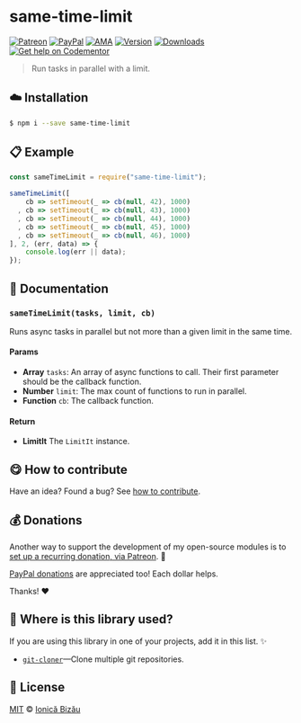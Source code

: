 
# same-time-limit

 [![Patreon](https://img.shields.io/badge/Support%20me%20on-Patreon-%23e6461a.svg)][patreon] [![PayPal](https://img.shields.io/badge/%24-paypal-f39c12.svg)][paypal-donations] [![AMA](https://img.shields.io/badge/ask%20me-anything-1abc9c.svg)](https://github.com/IonicaBizau/ama) [![Version](https://img.shields.io/npm/v/same-time-limit.svg)](https://www.npmjs.com/package/same-time-limit) [![Downloads](https://img.shields.io/npm/dt/same-time-limit.svg)](https://www.npmjs.com/package/same-time-limit) [![Get help on Codementor](https://cdn.codementor.io/badges/get_help_github.svg)](https://www.codementor.io/johnnyb?utm_source=github&utm_medium=button&utm_term=johnnyb&utm_campaign=github)

> Run tasks in parallel with a limit.

## :cloud: Installation

```sh
$ npm i --save same-time-limit
```


## :clipboard: Example



```js
const sameTimeLimit = require("same-time-limit");

sameTimeLimit([
    cb => setTimeout(_ => cb(null, 42), 1000)
  , cb => setTimeout(_ => cb(null, 43), 1000)
  , cb => setTimeout(_ => cb(null, 44), 1000)
  , cb => setTimeout(_ => cb(null, 45), 1000)
  , cb => setTimeout(_ => cb(null, 46), 1000)
], 2, (err, data) => {
    console.log(err || data);
});
```

## :memo: Documentation


### `sameTimeLimit(tasks, limit, cb)`
Runs async tasks in parallel but not more than a given limit in
the same time.

#### Params
- **Array** `tasks`: An array of async functions to call. Their first parameter should be the callback function.
- **Number** `limit`: The max count of functions to run in parallel.
- **Function** `cb`: The callback function.

#### Return
- **LimitIt** The `LimitIt` instance.



## :yum: How to contribute
Have an idea? Found a bug? See [how to contribute][contributing].


## :moneybag: Donations

Another way to support the development of my open-source modules is
to [set up a recurring donation, via Patreon][patreon]. :rocket:

[PayPal donations][paypal-donations] are appreciated too! Each dollar helps.

Thanks! :heart:

## :dizzy: Where is this library used?
If you are using this library in one of your projects, add it in this list. :sparkles:


 - [`git-cloner`](https://github.com/IonicaBizau/git-cloner#readme)—Clone multiple git repositories.

## :scroll: License

[MIT][license] © [Ionică Bizău][website]

[patreon]: https://www.patreon.com/ionicabizau
[paypal-donations]: https://www.paypal.com/cgi-bin/webscr?cmd=_s-xclick&hosted_button_id=RVXDDLKKLQRJW
[donate-now]: http://i.imgur.com/6cMbHOC.png

[license]: http://showalicense.com/?fullname=Ionic%C4%83%20Biz%C4%83u%20%3Cbizauionica%40gmail.com%3E%20(http%3A%2F%2Fionicabizau.net)&year=2016#license-mit
[website]: http://ionicabizau.net
[contributing]: /CONTRIBUTING.md
[docs]: /DOCUMENTATION.md
